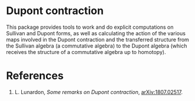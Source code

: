# Dupont contraction

This package provides tools to work and do explicit computations on Sullivan and Dupont forms, as well as calculating the action of the various maps involved in the Dupont contraction and the transferred structure from the Sullivan algebra (a commutative algebra) to the Dupont algebra (which receives the structure of a commutative algebra up to homotopy).

# References

 1. L. Lunardon, <i>Some remarks on Dupont contraction</i>, [arXiv:1807.02517](https://arxiv.org/pdf/1807.02517.pdf).
